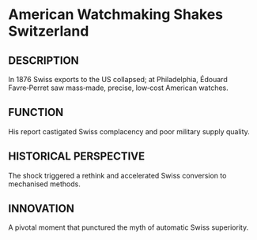 # American Watchmaking Shakes Switzerland

## DESCRIPTION
In 1876 Swiss exports to the US collapsed; at Philadelphia, Édouard Favre‑Perret saw mass‑made, precise, low‑cost American watches.

## FUNCTION
His report castigated Swiss complacency and poor military supply quality.

## HISTORICAL PERSPECTIVE
The shock triggered a rethink and accelerated Swiss conversion to mechanised methods.

## INNOVATION
A pivotal moment that punctured the myth of automatic Swiss superiority.
